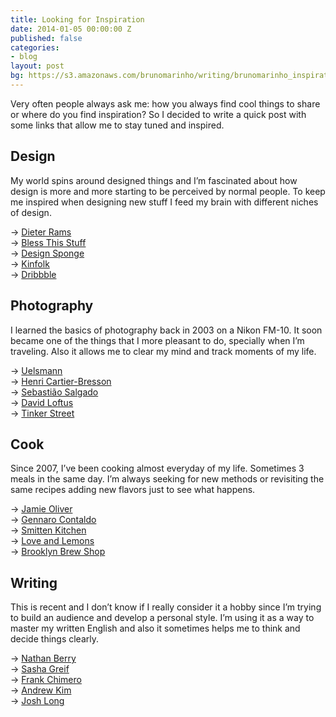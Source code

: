 ```yaml
---
title: Looking for Inspiration
date: 2014-01-05 00:00:00 Z
published: false
categories:
- blog
layout: post
bg: https://s3.amazonaws.com/brunomarinho/writing/brunomarinho_inspiration%402x.jpg
---
```


Very often people always ask me: how you always find cool things to share or where do you find inspiration? So I decided to write a quick post with some links that allow me to stay tuned and inspired.

## Design
My world spins around designed things and I’m fascinated about how design is more and more starting to be perceived by normal people. To keep me inspired when designing new stuff I feed my brain with different niches of design.

→ <a href="https://www.vitsoe.com/gb/about/dieter-rams" target="_blank">Dieter Rams</a><br>
→ <a href="http://www.blessthisstuff.com/" target="_blank">Bless This Stuff</a><br>
→ <a href="http://www.designsponge.com/" target="_blank">Design Sponge</a><br>
→ <a href="http://www.kinfolk.com/" target="_blank">Kinfolk</a><br>
→ <a href="https://dribbble.com/" target="_blank">Dribbble</a><br>

## Photography
I learned the basics of photography back in 2003 on a Nikon FM-10. It soon became one of the things that I more pleasant to do, specially when I’m traveling. Also it allows me to clear my mind and track moments of my life.

→ <a href="http://www.uelsmann.net/" target="_blank">Uelsmann</a><br>
→ <a href="https://en.wikipedia.org/wiki/Henri_Cartier-Bresson" target="_blank">Henri Cartier-Bresson</a><br>
→ <a href="http://www.amazonasimages.com/" target="_blank">Sebastião Salgado</a><br>
→ <a href="http://www.davidloftus.com/" target="_blank">David Loftus</a><br>
→ <a href="http://tinker-street.com/" target="_blank">Tinker Street</a><br>

## Cook
Since 2007, I’ve been cooking almost everyday of my life. Sometimes 3 meals in the same day. I’m always seeking for new methods or revisiting the same recipes adding new flavors just to see what happens.

→ <a href="http://www.jamieoliver.com/" target="_blank">Jamie Oliver</a><br>
→ <a href="https://www.youtube.com/user/gennarocontaldo" target="_blank">Gennaro Contaldo</a><br>
→ <a href="http://smittenkitchen.com/" target="_blank">Smitten Kitchen</a><br>
→ <a href="http://www.loveandlemons.com/" target="_blank">Love and Lemons</a><br>
→ <a href="http://brooklynbrewshop.com/" target="_blank">Brooklyn Brew Shop</a><br>

## Writing
This is recent and I don’t know if I really consider it a hobby since I’m trying to build an audience and develop a personal style. I’m using it as a way to master my written English and also it sometimes helps me to think and decide things clearly.

→ <a href="http://nathanbarry.com/" target="_blank">Nathan Berry</a><br>
→ <a href="http://sachagreif.com/" target="_blank">Sasha Greif</a><br>
→ <a href="http://frankchimero.com/" target="_blank">Frank Chimero</a><br>
→ <a href="http://www.minimallyminimal.com/" target="_blank">Andrew Kim</a><br>
→ <a href="http://joshlong.cc/" target="_blank">Josh Long</a><br>